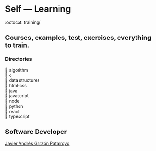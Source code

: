 # Self ― Learning
:octocat: training/

## Courses, examples, test, exercises, everything to train.
### Directories
:open_file_folder: algorithm  
:open_file_folder: c  
:open_file_folder: data structures  
:open_file_folder: html-css  
:open_file_folder: java  
:open_file_folder: javascript  
:open_file_folder: node  
:open_file_folder: python  
:open_file_folder:  react  
:open_file_folder: typescript

## Software Developer
[Javier Andrés Garzón Patarroyo](https://www.javierandresgp.com)
